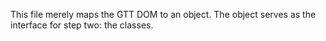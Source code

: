 This file merely maps the GTT DOM to an object. The object serves as the interface for step two: the classes.